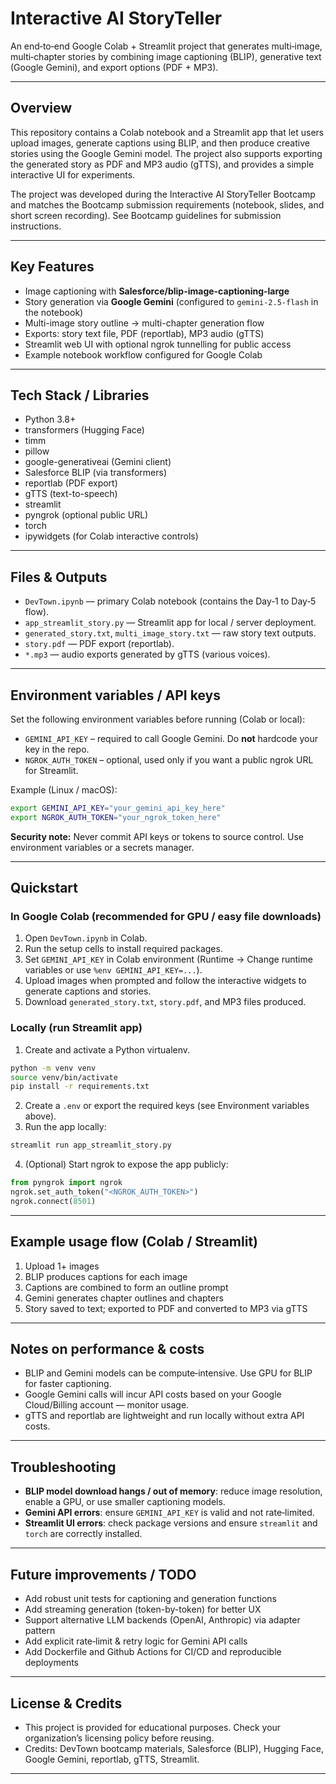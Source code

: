 # Interactive AI StoryTeller

An end‑to‑end Google Colab + Streamlit project that generates multi‑image, multi‑chapter stories by combining image captioning (BLIP), generative text (Google Gemini), and export options (PDF + MP3).

---

## Overview

This repository contains a Colab notebook and a Streamlit app that let users upload images, generate captions using BLIP, and then produce creative stories using the Google Gemini model. The project also supports exporting the generated story as PDF and MP3 audio (gTTS), and provides a simple interactive UI for experiments.

The project was developed during the Interactive AI StoryTeller Bootcamp and matches the Bootcamp submission requirements (notebook, slides, and short screen recording). See Bootcamp guidelines for submission instructions.

---

## Key Features

* Image captioning with **Salesforce/blip-image-captioning-large**
* Story generation via **Google Gemini** (configured to `gemini-2.5-flash` in the notebook)
* Multi-image story outline -> multi-chapter generation flow
* Exports: story text file, PDF (reportlab), MP3 audio (gTTS)
* Streamlit web UI with optional ngrok tunnelling for public access
* Example notebook workflow configured for Google Colab

---

## Tech Stack / Libraries

* Python 3.8+
* transformers (Hugging Face)
* timm
* pillow
* google-generativeai (Gemini client)
* Salesforce BLIP (via transformers)
* reportlab (PDF export)
* gTTS (text-to-speech)
* streamlit
* pyngrok (optional public URL)
* torch
* ipywidgets (for Colab interactive controls)

---

## Files & Outputs

* `DevTown.ipynb` — primary Colab notebook (contains the Day‑1 to Day‑5 flow).
* `app_streamlit_story.py` — Streamlit app for local / server deployment.
* `generated_story.txt`, `multi_image_story.txt` — raw story text outputs.
* `story.pdf` — PDF export (reportlab).
* `*.mp3` — audio exports generated by gTTS (various voices).

---

## Environment variables / API keys

Set the following environment variables before running (Colab or local):

* `GEMINI_API_KEY` – required to call Google Gemini. Do **not** hardcode your key in the repo.
* `NGROK_AUTH_TOKEN` – optional, used only if you want a public ngrok URL for Streamlit.

Example (Linux / macOS):

```bash
export GEMINI_API_KEY="your_gemini_api_key_here"
export NGROK_AUTH_TOKEN="your_ngrok_token_here"
```

**Security note:** Never commit API keys or tokens to source control. Use environment variables or a secrets manager.

---

## Quickstart

### In Google Colab (recommended for GPU / easy file downloads)

1. Open `DevTown.ipynb` in Colab.
2. Run the setup cells to install required packages.
3. Set `GEMINI_API_KEY` in Colab environment (Runtime → Change runtime variables or use `%env GEMINI_API_KEY=...`).
4. Upload images when prompted and follow the interactive widgets to generate captions and stories.
5. Download `generated_story.txt`, `story.pdf`, and MP3 files produced.

### Locally (run Streamlit app)

1. Create and activate a Python virtualenv.

```bash
python -m venv venv
source venv/bin/activate
pip install -r requirements.txt
```

2. Create a `.env` or export the required keys (see Environment variables above).
3. Run the app locally:

```bash
streamlit run app_streamlit_story.py
```

4. (Optional) Start ngrok to expose the app publicly:

```python
from pyngrok import ngrok
ngrok.set_auth_token("<NGROK_AUTH_TOKEN>")
ngrok.connect(8501)
```

---

## Example usage flow (Colab / Streamlit)

1. Upload 1+ images
2. BLIP produces captions for each image
3. Captions are combined to form an outline prompt
4. Gemini generates chapter outlines and chapters
5. Story saved to text; exported to PDF and converted to MP3 via gTTS

---

## Notes on performance & costs

* BLIP and Gemini models can be compute‑intensive. Use GPU for BLIP for faster captioning.
* Google Gemini calls will incur API costs based on your Google Cloud/Billing account — monitor usage.
* gTTS and reportlab are lightweight and run locally without extra API costs.

---

## Troubleshooting

* **BLIP model download hangs / out of memory**: reduce image resolution, enable a GPU, or use smaller captioning models.
* **Gemini API errors**: ensure `GEMINI_API_KEY` is valid and not rate‑limited.
* **Streamlit UI errors**: check package versions and ensure `streamlit` and `torch` are correctly installed.

---

## Future improvements / TODO

* Add robust unit tests for captioning and generation functions
* Add streaming generation (token-by-token) for better UX
* Support alternative LLM backends (OpenAI, Anthropic) via adapter pattern
* Add explicit rate‑limit & retry logic for Gemini API calls
* Add Dockerfile and Github Actions for CI/CD and reproducible deployments

---

## License & Credits

* This project is provided for educational purposes. Check your organization’s licensing policy before reusing.
* Credits: DevTown bootcamp materials, Salesforce (BLIP), Hugging Face, Google Gemini, reportlab, gTTS, Streamlit.

---
